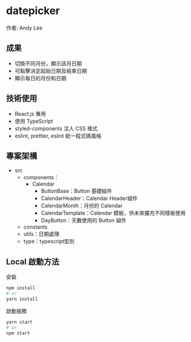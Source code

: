 # datepicker

作者: Andy Lee

## 成果

- 切換不同月份，顯示該月日期
- 可點擊決定起始日期及結束日期
- 顯示每日的月份和日期

## 技術使用

- React.js 專用
- 使用 TypeScript
- styled-components 注入 CSS 樣式
- eslint, prettier, eslint 統一程式碼風格

## 專案架構

- src
  - components：
    - Calendar
      - ButtonBase：Button 基礎組件
      - CalendarHeader：Calendar Header組件
      - CalendarMonth：月份的 Calendar
      - CalendarTemplate：Calendar 模板，供未來擴充不同樣板使用
      - DayButton：天數使用的 Button 組件
  - constants
  - utils：日期處理
  - type：typescript型別

## Local 啟動方法

安裝

```bash
npm install
# or
yarn install
```

啟動服務

```bash
yarn start
# or
npm start
```
